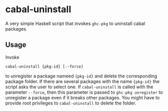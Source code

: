 cabal-uninstall
===============

A very simple Haskell script that invokes `ghc-pkg` to uninstall cabal
packages.


Usage
-----

Invoke

    cabal-uninstall {pkg-id} [--force]

to unregister a package nameed `{pkg-id}` and delete the corresponding
package folder. If there are several packages with the name `{pkg-id}`
the script asks the user to select one. If `cabal-uninstall` is called
with the parameter `--force`, then this parameter is passed to
`ghc-pkg unregister` to unregister a package even if it breaks other
packages. You might have to provide root privileges to
`cabal-uninstall` to delete the folder.
